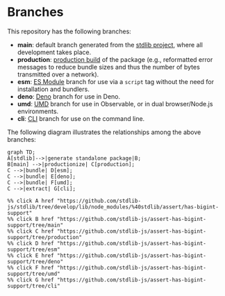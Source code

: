 <!--

@license Apache-2.0

Copyright (c) 2023 The Stdlib Authors.

Licensed under the Apache License, Version 2.0 (the "License");
you may not use this file except in compliance with the License.
You may obtain a copy of the License at

    http://www.apache.org/licenses/LICENSE-2.0

Unless required by applicable law or agreed to in writing, software
distributed under the License is distributed on an "AS IS" BASIS,
WITHOUT WARRANTIES OR CONDITIONS OF ANY KIND, either express or implied.
See the License for the specific language governing permissions and
limitations under the License.

-->

# Branches

This repository has the following branches:

-   **main**: default branch generated from the [stdlib project][stdlib-url], where all development takes place.
-   **production**: [production build][production-url] of the package (e.g., reformatted error messages to reduce bundle sizes and thus the number of bytes transmitted over a network).
-   **esm**: [ES Module][esm-url] branch for use via a `script` tag without the need for installation and bundlers.
-   **deno**: [Deno][deno-url] branch for use in Deno.
-   **umd**: [UMD][umd-url] branch for use in Observable, or in dual browser/Node.js environments.
-   **cli**: [CLI][cli-url] branch for use on the command line.

The following diagram illustrates the relationships among the above branches:

```mermaid
graph TD;
A[stdlib]-->|generate standalone package|B;
B[main] -->|productionize| C[production];
C -->|bundle| D[esm];
C -->|bundle| E[deno];
C -->|bundle| F[umd];
C -->|extract| G[cli];

%% click A href "https://github.com/stdlib-js/stdlib/tree/develop/lib/node_modules/%40stdlib/assert/has-bigint-support"
%% click B href "https://github.com/stdlib-js/assert-has-bigint-support/tree/main"
%% click C href "https://github.com/stdlib-js/assert-has-bigint-support/tree/production"
%% click D href "https://github.com/stdlib-js/assert-has-bigint-support/tree/esm"
%% click E href "https://github.com/stdlib-js/assert-has-bigint-support/tree/deno"
%% click F href "https://github.com/stdlib-js/assert-has-bigint-support/tree/umd"
%% click G href "https://github.com/stdlib-js/assert-has-bigint-support/tree/cli"
```

[stdlib-url]: https://github.com/stdlib-js/stdlib/tree/develop/lib/node_modules/%40stdlib/assert/has-bigint-support
[production-url]: https://github.com/stdlib-js/assert-has-bigint-support/tree/production
[deno-url]: https://github.com/stdlib-js/assert-has-bigint-support/tree/deno
[umd-url]: https://github.com/stdlib-js/assert-has-bigint-support/tree/umd
[esm-url]: https://github.com/stdlib-js/assert-has-bigint-support/tree/esm
[cli-url]: https://github.com/stdlib-js/assert-has-bigint-support/tree/cli